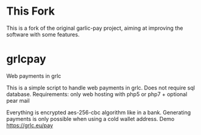 # This Fork

This is a fork of the original garlic-pay project, aiming at improving the software with some features.

# grlcpay
Web payments in grlc

This is a simple script to handle web payments in grlc.
Does not require sql database.
Requirements: only web hosting with php5 or php7 + optional pear mail

Everything is encrypted aes-256-cbc algorithm like in a bank.
Generating payments is only possible when using a cold wallet address.
Demo https://grlc.eu/pay

